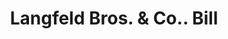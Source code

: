 ---
doi: 10.7916/D8QG050F
date_other: '1911'
date_other_textual: '1911'
form: printed ephemera
genre:
- Invoices
name:
- Langfeld Bros. & Co.
object_in_context_url: https://biggert.cul.columbia.edu/items/view/ave_biggert_01429
subject_hierarchical_geographic:
- Philadelphia, Pennsylvania, United States
subject_name:
- Langfeld Bros. & Co.
title: Langfeld Bros. & Co.. Bill
sort_title: Langfeld Bros. & Co.. Bill
call_number: ave_biggert_01429
coordinates:
- 40.00944444444445,-75.13333333333334
pid: ave_biggert_01429
identifiers: ave_biggert_01429
thumbnail: https://derivativo-2.library.columbia.edu/iiif/2/ldpd:344675/full/!256,256/0/native.jpg
permalink: "/biggert/ave_biggert_01429/"
layout: iiif-image-page
---
